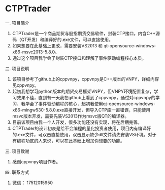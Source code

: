 # CTPTrader

一. 项目简介
1. CTPTrader是一个商品期货与股指期货交易软件，封装CTP接口，内含C++源码（QT开发）和编译好的.exe文件，可以直接使用。
2. 如果想要在此基础上更改，需要安装VS2013 和 qt-opensource-windows-x86-msvc2013-5.8.0。
3. 通过这个项目我学会了封装CTP接口和理解了事件驱动编程核心本质。


二. 项目说明
1. 该项目参考了github上的cppvnpy，cppvnpy是C++版本的VNPY，详细内容见cppvnpy。
2. 起初我想学习python版本的期货交易框架VNPY，但VNPY环境配置复杂，学习效果不佳，直到有一天我在github上看到了cppvnpy，通过对cppvnpy的学习，我学会了事件驱动编程的核心，起初我使用qt-opensource-windows-x86-mingw530-5.8.0.exe直接开发，但导入CTP库一直错误，只能使用msvc版本开发，需要先装VS2013作为msvc版QT的编译器。
3. 目前该项目由我一个人开发，很多功能还没有实现，将在后期完善。
4. CTPTrader的设计初衷是给不会编程的量化投资者使用，项目内有编译好的.exe文件，可双击直接使用，双击显示缺少dll文件请先安装VS环境。对于有编程功底的人来说，可以在此基础上增加你想要的功能。

三. 项目致谢
1. 感谢cppvnpy项目作者。

四. 联系方式
1. 微信： 17512015950
